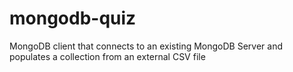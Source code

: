 # mongodb-quiz
MongoDB client that connects to an existing MongoDB  Server and populates a collection from an external CSV file
